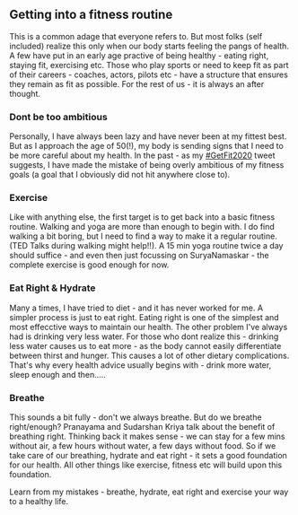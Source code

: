 ## Getting into a fitness routine

This is a common adage that everyone refers to. But most folks (self included) realize this only when our body starts feeling the pangs of health. A few have put in an early age practive of being healthy - eating right, staying fit, exercising etc. Those who play sports or need to keep fit as part of their careers - coaches, actors, pilots etc - have a structure that ensures they remain as fit as possible. For the rest of us - it is always an after thought.

### Dont be too ambitious
Personally, I have always been lazy and have never been at my fittest best. But as I approach the age of 50(!), my body is sending signs that I need to be more careful about my health. In the past - as my [#GetFit2020](https://twitter.com/srivatsapraveen/status/1243238959875887104) tweet suggests, I have made the mistake of being overly ambitious of my fitness goals (a goal that I obviously did not hit anywhere close to).

### Exercise
Like with anything else, the first target is to get back into a basic fitness routine. Walking and yoga are more than enough to begin with. I do find walking a bit boring, but I need to find a way to make it a regular routine. (TED Talks during walking might help!!). A 15 min yoga routine twice a day should suffice - and even then just focussing on SuryaNamaskar - the complete exercise is good enough for now.

### Eat Right & Hydrate
Many a times, I have tried to diet - and it has never worked for me. A simpler process is just to eat right. Eating right is one of the simplest and most effecctive ways to maintain our health. The other problem I've always had is drinking very less water. For those who dont realize this - drinking less water causes us to eat more - as the body cannot easily differentiate between thirst and hunger. This causes a lot of other dietary complications. That's why every health advice usually begins with - drink more water, sleep enough and then.....

### Breathe
 This sounds a bit fully - don't we always breathe. But do we breathe right/enough? Pranayama and Sudarshan Kriya talk about the benefit of breathing right. Thinking back it makes sense - we can stay for a few mins without air, a few hours without water, a few days without food. So if we take care of our breathing, hydrate and eat right - it sets a good foundation for our health. All other things like exercise, fitness etc will build upon this foundation.

Learn from my mistakes - breathe, hydrate, eat right and exercise your way to a healthy life.
<!--stackedit_data:
eyJoaXN0b3J5IjpbLTExOTY5OTc3MDksLTE4MTk0ODkzNDMsLT
I1NDYwOTk2NCwtMTI4NTY2NDM3MSwyNDMzODk1NjJdfQ==
-->